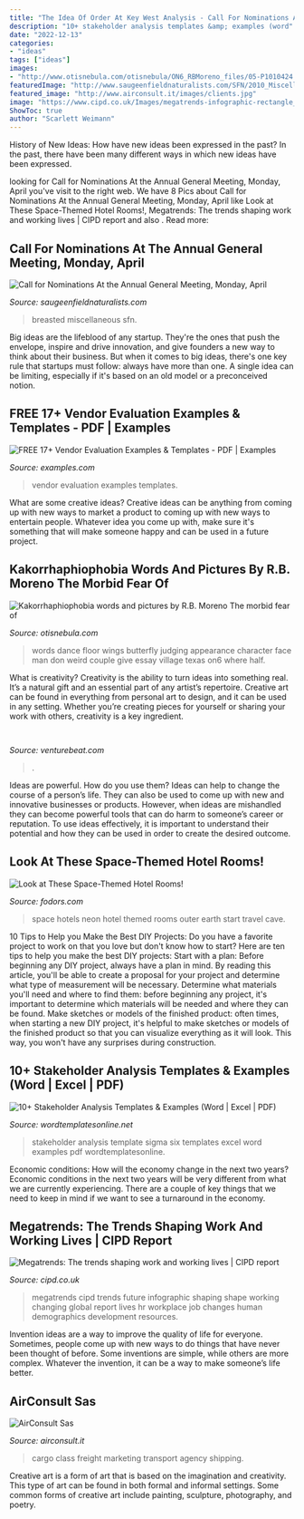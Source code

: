 ```yaml
---
title: "The Idea Of Order At Key West Analysis - Call For Nominations At The Annual General Meeting, Monday, April"
description: "10+ stakeholder analysis templates &amp; examples (word"
date: "2022-12-13"
categories:
- "ideas"
tags: ["ideas"]
images:
- "http://www.otisnebula.com/otisnebula/ON6_RBMoreno_files/05-P1010424.jpg"
featuredImage: "http://www.saugeenfieldnaturalists.com/SFN/2010_Miscellaneous_Archives_files/shapeimage_3.png"
featured_image: "http://www.airconsult.it/images/clients.jpg"
image: "https://www.cipd.co.uk/Images/megatrends-infographic-rectangle_tcm18-11409.jpg"
ShowToc: true
author: "Scarlett Weimann"
---
```



History of New Ideas: How have new ideas been expressed in the past?
In the past, there have been many different ways in which new ideas have been expressed.

	

		
looking for Call for Nominations At the Annual General Meeting, Monday, April you've visit to the right web. We have 8 Pics about Call for Nominations At the Annual General Meeting, Monday, April like Look at These Space-Themed Hotel Rooms!, Megatrends: The trends shaping work and working lives | CIPD report and also . Read more:
		
    
## Call For Nominations At The Annual General Meeting, Monday, April

<img loading=lazy src="http://www.saugeenfieldnaturalists.com/SFN/2010_Miscellaneous_Archives_files/shapeimage_3.png" onerror="this.onerror=null;this.src='https://tse2.mm.bing.net/th?id=OIP.VQUJA18MxSOdXvg7CM-S-gAAAA&amp;pid=15.1';" alt="Call for Nominations At the Annual General Meeting, Monday, April">

_Source: saugeenfieldnaturalists.com_

>breasted miscellaneous sfn. 

	

Big ideas are the lifeblood of any startup. They're the ones that push the envelope, inspire and drive innovation, and give founders a new way to think about their business. But when it comes to big ideas, there's one key rule that startups must follow: always have more than one. A single idea can be limiting, especially if it's based on an old model or a preconceived notion.

    
## FREE 17+ Vendor Evaluation Examples &amp; Templates - PDF | Examples

<img loading=lazy src="https://images.examples.com/wp-content/uploads/2019/06/IT-Vendor-Evaluation-Examples.jpg" onerror="this.onerror=null;this.src='https://tse1.mm.bing.net/th?id=OIP.4CMwqLkf8INR_v5NtydogwAAAA&amp;pid=15.1';" alt="FREE 17+ Vendor Evaluation Examples &amp; Templates - PDF | Examples">

_Source: examples.com_

>vendor evaluation examples templates. 

	

What are some creative ideas?
Creative ideas can be anything from coming up with new ways to market a product to coming up with new ways to entertain people. Whatever idea you come up with, make sure it's something that will make someone happy and can be used in a future project.

    
## Kakorrhaphiophobia Words And Pictures By R.B. Moreno The Morbid Fear Of

<img loading=lazy src="http://www.otisnebula.com/otisnebula/ON6_RBMoreno_files/05-P1010424.jpg" onerror="this.onerror=null;this.src='https://tse1.mm.bing.net/th?id=OIP.FN9KZ499kaEm3D6NHijnOwHaEq&amp;pid=15.1';" alt="Kakorrhaphiophobia words and pictures by R.B. Moreno The morbid fear of">

_Source: otisnebula.com_

>words dance floor wings butterfly judging appearance character face man don weird couple give essay village texas on6 where half. 

	

What is creativity?
Creativity is the ability to turn ideas into something real. It’s a natural gift and an essential part of any artist’s repertoire. Creative art can be found in everything from personal art to design, and it can be used in any setting. Whether you’re creating pieces for yourself or sharing your work with others, creativity is a key ingredient.

    
## 

<img loading=lazy src="https://venturebeat.com/wp-content/uploads/2019/03/NVIDIA-T4-GPU.jpg?w=800" onerror="this.onerror=null;this.src='https://tse4.mm.bing.net/th?id=OIP.uiufemvAG8ZzeKPLnLGX6QHaEK&amp;pid=15.1';" alt="">

_Source: venturebeat.com_

>. 

	

Ideas are powerful. How do you use them?
Ideas can help to change the course of a person’s life. They can also be used to come up with new and innovative businesses or products. However, when ideas are mishandled they can become powerful tools that can do harm to someone’s career or reputation. To use ideas effectively, it is important to understand their potential and how they can be used in order to create the desired outcome.

    
## Look At These Space-Themed Hotel Rooms!

<img loading=lazy src="https://www.fodors.com/wp-content/uploads/2017/09/Space-Hotels-hero.jpg" onerror="this.onerror=null;this.src='https://tse3.mm.bing.net/th?id=OIP.8E5kgT-dWpRGU50KTEDIpwHaE8&amp;pid=15.1';" alt="Look at These Space-Themed Hotel Rooms!">

_Source: fodors.com_

>space hotels neon hotel themed rooms outer earth start travel cave. 

	

10 Tips to Help you Make the Best DIY Projects:
Do you have a favorite project to work on that you love but don't know how to start? Here are ten tips to help you make the best DIY projects: 
Start with a plan: Before beginning any DIY project, always have a plan in mind. By reading this article, you'll be able to create a proposal for your project and determine what type of measurement will be necessary. Determine what materials you'll need and where to find them: before beginning any project, it's important to determine which materials will be needed and where they can be found. Make sketches or models of the finished product: often times, when starting a new DIY project, it's helpful to make sketches or models of the finished product so that you can visualize everything as it will look. This way, you won't have any surprises during construction.

    
## 10+ Stakeholder Analysis Templates &amp; Examples (Word | Excel | PDF)

<img loading=lazy src="https://www.wordtemplatesonline.net/wp-content/uploads/Six-Sigma-Stakeholder-Analysis-650x554.png" onerror="this.onerror=null;this.src='https://tse3.mm.bing.net/th?id=OIP.cpvfl80xTSDir67Iac4BSQHaGT&amp;pid=15.1';" alt="10+ Stakeholder Analysis Templates &amp; Examples (Word | Excel | PDF)">

_Source: wordtemplatesonline.net_

>stakeholder analysis template sigma six templates excel word examples pdf wordtemplatesonline. 

	

Economic conditions: How will the economy change in the next two years?
Economic conditions in the next two years will be very different from what we are currently experiencing. There are a couple of key things that we need to keep in mind if we want to see a turnaround in the economy.

    
## Megatrends: The Trends Shaping Work And Working Lives | CIPD Report

<img loading=lazy src="https://www.cipd.co.uk/Images/megatrends-infographic-rectangle_tcm18-11409.jpg" onerror="this.onerror=null;this.src='https://tse3.mm.bing.net/th?id=OIP.8NlVArzCevRgPoY_bogl6QHaFO&amp;pid=15.1';" alt="Megatrends: The trends shaping work and working lives | CIPD report">

_Source: cipd.co.uk_

>megatrends cipd trends future infographic shaping shape working changing global report lives hr workplace job changes human demographics development resources. 

	

Invention ideas are a way to improve the quality of life for everyone. Sometimes, people come up with new ways to do things that have never been thought of before. Some inventions are simple, while others are more complex. Whatever the invention, it can be a way to make someone’s life better.

    
## AirConsult Sas

<img loading=lazy src="http://www.airconsult.it/images/clients.jpg" onerror="this.onerror=null;this.src='https://tse3.mm.bing.net/th?id=OIP.yvPTQrsUOFcdvyXHia8_zgHaEy&amp;pid=15.1';" alt="AirConsult Sas">

_Source: airconsult.it_

>cargo class freight marketing transport agency shipping. 

	

Creative art is a form of art that is based on the imagination and creativity. This type of art can be found in both formal and informal settings. Some common forms of creative art include painting, sculpture, photography, and poetry.

